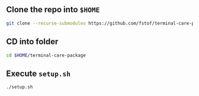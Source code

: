 ## Clone the repo into `$HOME`
```bash
git clone --recurse-submodules https://github.com/fstof/terminal-care-package.git $HOME/terminal-care-package
```

## CD into folder
```bash
cd $HOME/terminal-care-package
```

## Execute `setup.sh`
```bash
./setup.sh
```
